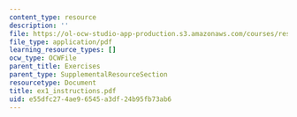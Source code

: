 ```yaml
---
content_type: resource
description: ''
file: https://ol-ocw-studio-app-production.s3.amazonaws.com/courses/res-14-001-abdul-latif-jameel-poverty-action-lab-executive-training-evaluating-social-programs-2009-spring-2009/e55dfc274ae96545a3df24b95fb73ab6_ex1_instructions.pdf
file_type: application/pdf
learning_resource_types: []
ocw_type: OCWFile
parent_title: Exercises
parent_type: SupplementalResourceSection
resourcetype: Document
title: ex1_instructions.pdf
uid: e55dfc27-4ae9-6545-a3df-24b95fb73ab6
---
```

